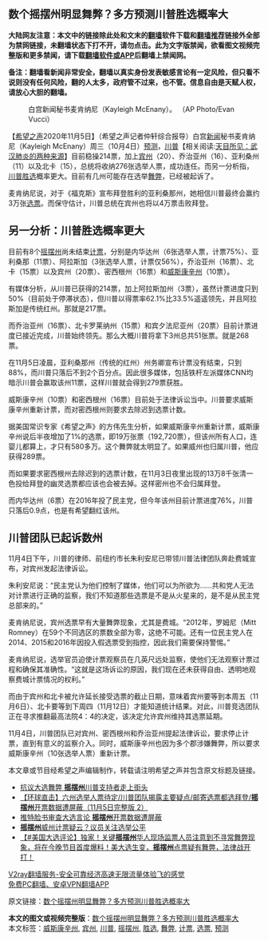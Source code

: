  <h2>数个摇摆州明显舞弊？多方预测川普胜选概率大</h2> <p class="notice"><b>大陆网友注意：本文中的链接除此处和文末的<a href="https://github.com/bannedbook/fanqiang" >翻墙</a>软件下载和<a href="https://github.com/killgcd/justmysocks/blob/master/README.md">翻墙推荐</a>链接外全部为禁网链接，未翻墙状态下打不开，请勿点击。此为文字版禁闻，欲看图文视频完整版和更多禁闻，请下载<a href="https://github.com/bannedbook/fanqiang">翻墙软件或APP</a>后翻墙上禁闻网。</p><p>备注：翻墙看新闻非常安全，翻墙以真实身份发表敏感言论有一定风险，但只看不说则没有任何风险，翻的人太多，政府管不过来，也不管。信息自由是天赋人权，请放心大胆的翻墙。</b></p>  <div class="entry"> <figure><figcaption>白宫新闻秘书麦肯纳尼（Kayleigh McEnany）。 （AP Photo/Evan Vucci）</figcaption></figure> <p>【<span class='wp_keywordlink_affiliate'><a href="https://www.soundofhope.org" title="希望之声" target="_blank">希望之声</a></span>2020年11月5日】（希望之声记者仲轩综合报导）白宫<span class='wp_keywordlink_affiliate'><a href="https://www.bannedbook.org/" title="新闻">新闻</a></span>秘书麦肯纳尼（Kayleigh McEnany）周三（10月4日）<a href="https://www.bannedbook.org/bnews/tag/%E9%A2%84%E6%B5%8B/" class="st_tag internal_tag" rel="tag" title="标签 预测 下的日志">预测</a>，<span class='wp_keywordlink'><a href="https://www.bannedbook.org/bnews/comments/20200816/1381118.html" title="天目所见：川普将再赢总统大选 共和党掌参众两院" target="_blank">川普</a></span>【相关阅读:<a href='https://www.bannedbook.org/bnews/comments/20200816/1381123.html' target='_blank'>天目所见：武汉肺炎的两种来源</a>】目前稳操214票，加上<a href="https://www.bannedbook.org/bnews/tag/%E5%AE%BE%E5%B7%9E/" class="st_tag internal_tag" rel="tag" title="标签 宾州 下的日志">宾州</a>（20）、乔治亚州（16）、亚利桑州（11）以及北卡（15），总统将收纳276张选举人票，成功连任。而另一分析指，<a href="https://www.bannedbook.org/bnews/tag/%e5%b7%9d%e6%99%ae/" class="st_tag internal_tag" rel="tag" title="标签 川普 下的日志">川普</a><a href="https://www.bannedbook.org/bnews/tag/%E8%83%9C%E9%80%89/" class="st_tag internal_tag" rel="tag" title="标签 胜选 下的日志">胜选</a>概率更大。目前有几州可能存在选举<a href="https://www.bannedbook.org/bnews/tag/%E8%88%9E%E5%BC%8A/" class="st_tag internal_tag" rel="tag" title="标签 舞弊 下的日志">舞弊</a>，已经被起诉了。</p> <p>麦肯纳尼说，对于《福克斯》宣布拜登胜利的亚利桑那州，她相信川普最终会赢约3万张<a href="https://www.bannedbook.org/bnews/tag/%E9%80%89%E7%A5%A8/" class="st_tag internal_tag" rel="tag" title="标签 选票 下的日志">选票</a>。而保守估计，川普总统在宾州也将以4万票击败拜登。</p> <h2>另一分析：川普胜选概率更大</h2> <p>目前有8个<a href="https://www.bannedbook.org/bnews/tag/%E6%91%87%E6%91%86%E5%B7%9E/" class="st_tag internal_tag" rel="tag" title="标签 摇摆州 下的日志">摇摆州</a>尚未结束<a href="https://www.bannedbook.org/bnews/tag/%E8%AE%A1%E7%A5%A8/" class="st_tag internal_tag" rel="tag" title="标签 计票 下的日志">计票</a>，分别是内华达州（6张选举人票，计票75%）、亚利桑那（11票）、阿拉斯加（3张选举人票，计票仅56%），乔治亚州（16票）、北卡（15票）以及宾州（20票）、密西根州（16票）和<a href="https://www.bannedbook.org/bnews/tag/%E5%A8%81%E6%96%AF%E5%BA%B7%E8%BE%9B%E5%B7%9E/" class="st_tag internal_tag" rel="tag" title="标签 威斯康辛州 下的日志">威斯康辛州</a>（10票）。</p> <p>有媒体分析，从川普已获得的214票，加上阿拉斯加州（3票），虽然计票进度只到50%（目前处于停滞状态），但川普以得票率62.1%比33.5%遥遥领先，并且阿拉斯加是传统红州。那就是217票。</p>  <p>而乔治亚州（16票）、北卡罗莱纳州（15票）和宾夕法尼亚州（20票）目前计票进度已接近完成，川普始终领先。那么大概川普将拿下3州总共51张票。就是268票。</p> <p>在11月5日凌晨，亚利桑那州（传统的红州）州务卿宣布计票没有结束，只到88%，而川普只落后不到2个百分点。因此很多媒体，包括铁杆左派媒体CNN均暗示川普会赢取该州11票，这样川普就会得到279票获胜。</p> <p>威斯康辛州（10票）和密西根州（16票）目前处于法律诉讼当中。川普要求威斯康辛州重新计票，而对密西根州则要求去除迟到选票计数。</p> <p>据美国常识专家《希望之声》的方伟先生分析，如果威斯康辛州重新计票，威斯康辛州说后半夜增加了1%的选票，即19万张票（192,720票），但该州所有人口，连婴儿都算上，才只有580多万。这个舞弊就太明显了。如果威州也归属川普，他应获得289票。</p>  <p>而如果要求密西根州去除迟到的选票计数，在11月3日夜里出现的13万8千张清一色投给拜登的幽灵选票都应该也会被去掉。这样密州也不会归属拜登。</p> <p>而内华达州（6票）在2016年投了民主党，但今年该州目前计票进度76%，川普只落后0.9点，也是有希望翻红该州。</p> <p></p> <h2>川普团队已起诉数州</h2> <p>11月4日下午，川普的律师、前纽约市长朱利安尼已带领川普法律团队奔赴费城宣布，对宾州发起法律诉讼。</p>  <p>朱利安尼说：“民主党认为他们控制了媒体，他们可以为所欲为&#8230;…共和党人无法对计票进行正确的监察，我们不知道那些选票是不是从火星来的，是不是从民主党总部来的。”</p> <p>麦肯纳尼说，宾州选票早有大量舞弊现象，尤其是费城。“2012年，罗姆尼（Mitt Romney）在59个不同选区的票数全部为零，这绝不可能。还有一位民主党人在2014、2015和2016年因投入假选票受到指控，因此我们需要保持警惕。”</p> <p>麦肯纳尼说，选举官员迫使计票观察员在几英尺远处监察，使他们无法观察计票过程和确保其准确性。“这就是这场诉讼的原因，我们现在还未获得自由、透明地观察费城计票情况的权利。”</p> <p>而由于宾州和北卡被允许延长接受选票的截止日期，意味着宾州要等到本周五（11月6日）、北卡要等到下周四（11月12日）才能知道统计结果。对此，川普竞选团队正在寻求推翻最高法院4：4的决定，该决定允许宾州维持其选票延期。</p>  <p>11月4日，川普团队已对宾州、密西根州和乔治亚州提起法律诉讼，要求停止计票，直到有意义的监察介入。同时，威斯康辛州也因为多个郡涉嫌舞弊，所以要求威斯康辛州（10张选举人票）重新计票。</p> <p>本文章或节目经希望之声编辑制作，转载请注明希望之声并包含原文标题及链接。</p> <ul class='op-related-articles' title='相关阅读'> <li><a href='https://www.bannedbook.org/bnews/comments/20201106/1426577.html' target='_blank'>抗议大选舞弊 <b>摇摆州</b>川普支持者走上街头</a></li> <li><a href='https://www.bannedbook.org/bnews/bannedvideo/20201106/1426526.html' target='_blank'>【环球直击】六州选举人票待定/川普团队揭露主要疑点/邮寄选票都选拜登/<b>摇摆州</b>开票数据遭屏蔽（11月5日完整版 2）</a></li> <li><a href='https://www.bannedbook.org/bnews/bannedvideo/20201106/1426506.html' target='_blank'>推特脸书审查大选言论 <b>摇摆州</b>开票数据遭屏蔽</a></li> <li><a href='https://www.bannedbook.org/bnews/taiwannews/20201105/1426444.html' target='_blank'><b>摇摆州</b>威州计票疑云？议员关注选举公平</a></li> <li><a href='https://www.bannedbook.org/bnews/bannedvideo/20201105/1426380.html' target='_blank'>【#美国大选评论】独家！关键<b>摇摆州</b>华人现场监票人员注意到不寻常舞弊现象，将在今晚节目首度爆料！美大选生变，<b>摇摆州</b>点票疑有舞弊，法律战开打！</a></li> </ul> <p class="texttj"> <a href="https://www.bannedbook.org/forum23/topic22702.html" target="_blank">V2ray翻墙服务-安全可靠经济高速无限流量体验飞的感觉</a><br/> <a href="https://github.com/bannedbook/fanqiang/wiki/%E7%A6%81%E9%97%BB%E7%BD%91%E5%AE%89%E5%8D%93%E7%BF%BB%E5%A2%99%E6%96%B0%E9%97%BBAPP" target="_blank">免费PC翻墙、安卓VPN翻墙APP</a></p><p>原文链接：<a class="src_link"  href="https://www.soundofhope.org/post/439789" target="_blank">数个摇摆州明显舞弊？多方预测川普胜选概率大</a></p><a name='sharetosocial'></a>       <div><b>本文的图文或视频完整版</b>：<a href='https://www.bannedbook.org/bnews/comments/20201106/1426616.html'>数个摇摆州明显舞弊？多方预测川普胜选概率大</a></div>  </div><!--END ENTRY--> <div class="postfooter"> <div>本文标签：<a href="https://www.bannedbook.org/bnews/tag/%E5%A8%81%E6%96%AF%E5%BA%B7%E8%BE%9B%E5%B7%9E/" rel="tag">威斯康辛州</a>, <a href="https://www.bannedbook.org/bnews/tag/%E5%AE%BE%E5%B7%9E/" rel="tag">宾州</a>, <a href="https://www.bannedbook.org/bnews/tag/%e5%b7%9d%e6%99%ae/" rel="tag">川普</a>, <a href="https://www.bannedbook.org/bnews/tag/%E6%91%87%E6%91%86%E5%B7%9E/" rel="tag">摇摆州</a>, <a href="https://www.bannedbook.org/bnews/tag/%E8%83%9C%E9%80%89/" rel="tag">胜选</a>, <a href="https://www.bannedbook.org/bnews/tag/%E8%88%9E%E5%BC%8A/" rel="tag">舞弊</a>, <a href="https://www.bannedbook.org/bnews/tag/%E8%AE%A1%E7%A5%A8/" rel="tag">计票</a>, <a href="https://www.bannedbook.org/bnews/tag/%E9%80%89%E7%A5%A8/" rel="tag">选票</a>, <a href="https://www.bannedbook.org/bnews/tag/%E9%A2%84%E6%B5%8B/" rel="tag">预测</a></div>  </div><!--END POSTFOOTER--> 